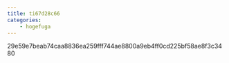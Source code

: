 ```yaml
---
title: ti67d28c66
categories:
    - hogefuga
---
```

29e59e7beab74caa8836ea259fff744ae8800a9eb4ff0cd225bf58ae8f3c3480